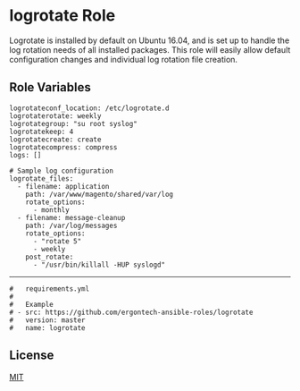 logrotate Role
=========

Logrotate is installed by default on Ubuntu 16.04, and is set up to handle the log rotation needs of all installed packages.
This role will easily allow default configuration changes and individual log rotation file creation.

Role Variables
--------------
```
logrotateconf_location: /etc/logrotate.d
logrotaterotate: weekly
logrotategroup: "su root syslog"
logrotatekeep: 4
logrotatecreate: create
logrotatecompress: compress
logs: []

# Sample log configuration
logrotate_files:
  - filename: application
    path: /var/www/magento/shared/var/log
    rotate_options:
      - monthly
  - filename: message-cleanup
    path: /var/log/messages
    rotate_options:
      - "rotate 5"
      - weekly
    post_rotate:
      - "/usr/bin/killall -HUP syslogd"
```


----------------

```
#   requirements.yml
#
#   Example
# - src: https://github.com/ergontech-ansible-roles/logrotate
#   version: master
#   name: logrotate
```

License
-------

[MIT](LICENSE)